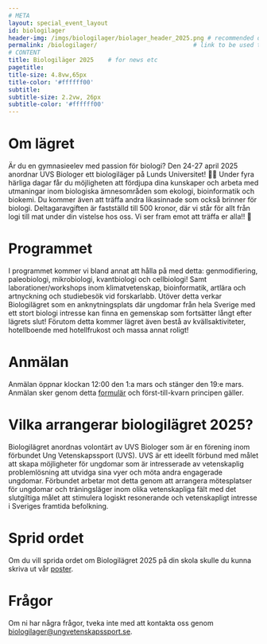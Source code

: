 ```yaml
---
# META
layout: special_event_layout
id: biologilager
header-img: /imgs/biologilager/biolager_header_2025.png # recommended dimensions: 2732x668px but other aspect ratios should also be fine.
permalink: /biologilager/                           # link to be used to access page
# CONTENT
title: Biologiläger 2025    # for news etc
pagetitle: 
title-size: 4.8vw,65px
title-color: '#ffffff00'
subtitle: 
subtitle-size: 2.2vw, 26px
subtitle-color: '#ffffff00'
---
```

# Om lägret
Är du en gymnasieelev med passion för biologi? Den 24-27 april 2025 anordnar UVS Biologer ett biologiläger på Lunds Universitet! 🔬✨ Under fyra härliga dagar får du möjligheten att fördjupa dina kunskaper och arbeta med utmaningar inom biologiska ämnesområden som ekologi, bioinformatik och biokemi. Du kommer även att träffa andra likasinnade som också brinner för biologi. Deltagaravgiften är fastställd till 500 kronor, där vi står för allt från logi till mat under din vistelse hos oss. Vi ser fram emot att träffa er alla!! 🤗

# Programmet
I programmet kommer vi bland annat att hålla på med detta: genmodifiering, paleobiologi, mikrobiologi, kvantbiologi och cellbiologi! Samt laborationer/workshops inom klimatvetenskap,  bioinformatik, artlära och artnyckning och studiebesök vid forskarlabb. Utöver detta verkar Biologilägret som en anknytningsplats där ungdomar från hela Sverige med ett stort biologi intresse kan finna en gemenskap som fortsätter långt efter lägrets slut! Förutom detta kommer lägret även bestå av kvällsaktiviteter, hotellboende med hotellfrukost och massa annat roligt!

# Anmälan
Anmälan öppnar klockan 12:00 den 1:a mars och stänger den 19:e mars. Anmälan sker genom detta [formulär](https://docs.google.com/forms/d/e/1FAIpQLSfFwopO-cZuRxcedbV65SjV2QPVJaw07XlGS6O8ANu4TGPVTw/viewform?usp=sf_link) och först-till-kvarn principen gäller. 

# Vilka arrangerar biologilägret 2025?
Biologilägret anordnas volontärt av UVS Biologer som är en förening inom förbundet Ung Vetenskapssport (UVS). UVS är ett ideellt förbund med målet att skapa möjligheter för ungdomar som är intresserade av vetenskaplig problemlösning att utvidga sina vyer och möta andra engagerade ungdomar. Förbundet arbetar mot detta genom att arrangera mötesplatser för ungdomar och träningsläger inom olika vetenskapliga fält med det slutgiltiga målet att stimulera logiskt resonerande och vetenskapligt intresse i Sveriges framtida befolkning.

# Sprid ordet
Om du vill sprida ordet om Biologilägret 2025 på din skola skulle du kunna skriva ut vår [poster](/imgs/biologilager/biolager_poster_2025.png). 

# Frågor
Om ni har några frågor, tveka inte med att kontakta oss genom [biologilager@ungvetenskapssport.se](mailto:biologilager@ungvetenskapssport.se). 